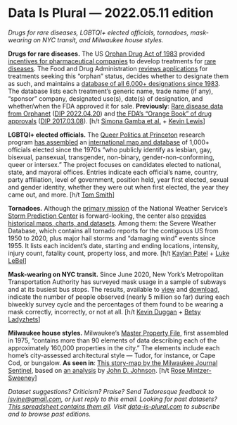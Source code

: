Data Is Plural — 2022.05.11 edition
===================================

*Drugs for rare diseases, LGBTQI+ elected officials, tornadoes, mask-wearing on NYC transit, and Milwaukee house styles.*


__Drugs for rare diseases.__ The US [Orphan Drug Act of 1983](https://en.wikipedia.org/wiki/Orphan_Drug_Act_of_1983) provided [incentives for pharmaceutical companies](https://www.fda.gov/industry/orphan-products-development-events/story-behind-orphan-drug-act) to develop treatments for [rare diseases](https://www.fda.gov/patients/rare-diseases-fda). The Food and Drug Administration [reviews applications](https://www.fda.gov/about-fda/office-clinical-policy-and-programs/office-orphan-products-development) for treatments seeking this “orphan” status, decides whether to designate them as such, and maintains a [database of all 6,000+ designations since 1983](https://www.accessdata.fda.gov/scripts/opdlisting/oopd/). The database lists each treatment’s generic name, trade name (if any), “sponsor” company, designated use(s), date(s) of designation, and whether/when the FDA approved it for sale. __Previously__: [Rare disease data from Orphanet](https://www.orpha.net/) ([DIP 2022.04.20](https://www.data-is-plural.com/archive/2022-04-20-edition/)) and [the FDA’s “Orange Book” of drug approvals](https://www.fda.gov/drugs/drug-approvals-and-databases/approved-drug-products-therapeutic-equivalence-evaluations-orange-book) ([DIP 2017.03.08](https://www.data-is-plural.com/archive/2017-03-08-edition/)). [h/t [Simona Gamba et al.](https://www.sciencedirect.com/science/article/abs/pii/S0167629621001077) + [Kevin Lewis](https://www.nationalaffairs.com/blog/detail/findings-a-daily-roundup/careful)]


__LGBTQI+ elected officials.__ The [Queer Politics at Princeton](https://queerpolitics.princeton.edu/) research program [has assembled](https://www.princeton.edu/news/2022/04/25/new-scholarly-database-publicly-identifying-lgbtqi-elected-officials-across-globe) an [international map and database](https://queerpolitics.princeton.edu/data) of 1,000+ officials elected since the 1970s “who publicly identify as lesbian, gay, bisexual, pansexual, transgender, non-binary, gender-non-conforming, queer or intersex.” The project focuses on candidates elected to national, state, and mayoral offices. Entries indicate each official’s name, country, party affiliation, level of government, position held, year first elected, sexual and gender identity, whether they were out when first elected, the year they came out, and more. [h/t [Tom Smith](https://twitter.com/TomSmit18350119/status/1518631589072318465)]


__Tornadoes.__ Although the [primary mission](https://www.spc.noaa.gov/misc/aboutus.html) of the National Weather Service’s [Storm Prediction Center](https://www.spc.noaa.gov/) is forward-looking, the center also [provides historical maps, charts, and datasets](https://www.spc.noaa.gov/wcm/). Among them: the Severe Weather Database, which contains all tornado reports for the contiguous US from 1950 to 2020, plus major hail storms and “damaging wind” events since 1955. It lists each incident’s date, starting and ending locations, intensity, injury count, fatality count, property loss, and more. [h/t [Kaylan Patel](https://twitter.com/WxPatel/status/1523049198836346880) + [Luke LeBel](https://twitter.com/LebelLuke/status/1523055110758281218)]


__Mask-wearing on NYC transit.__ Since June 2020, New York’s Metropolitan Transportation Authority has surveyed mask usage in a sample of subways and at its busiest bus stops. The results, available to [view](https://new.mta.info/safety-and-security/nyct-mask-compliance) and [download](https://data.ny.gov/Transportation/MTA-Subway-and-Bus-Mask-Compliance-Statistics-Begi/ijxr-nffj), indicate the number of people observed (nearly 5 million so far) during each biweekly survey cycle and the percentages of them found to be wearing a mask correctly, incorrectly, or not at all. [h/t [Kevin Duggan](https://www.amny.com/transit/subway-mask-slip-new-low-despite-mandate/) + [Betsy Ladyzhets](https://coviddatadispatch.com/2022/04/03/sources-and-updates-april-3/)]


__Milwaukee house styles.__ Milwaukee’s [Master Property File](https://data.milwaukee.gov/dataset/mprop), first assembled in 1975, “contains more than 90 elements of data describing each of the approximately 160,000 properties in the city.” The elements include each home’s city-assessed architectural style — Tudor, for instance, or Cape Cod, or bungalow. __As seen in__: [This story-map by the Milwaukee Journal Sentinel](https://www.jsonline.com/in-depth/news/local/2022/03/31/milwaukee-home-styles-architecture-reveal-citys-history-bungalows-craftsman-duplex/6835671001/), based on [an analysis](https://github.com/jdjohn215/milwaukee-house-styles) by [John D. Johnson](https://johndjohnson.info/). [h/t [Rose Mintzer-Sweeney](https://blog.datawrapper.de/data-vis-dispatch-april-5-2022/)]


*Dataset suggestions? Criticism? Praise? Send Tudoresque feedback to jsvine@gmail.com, or just reply to this email. Looking for past datasets? [This spreadsheet contains them all](https://docs.google.com/spreadsheets/d/1wZhPLMCHKJvwOkP4juclhjFgqIY8fQFMemwKL2c64vk/edit#gid=0). Visit [data-is-plural.com](https://www.data-is-plural.com) to subscribe and to browse past editions.*
